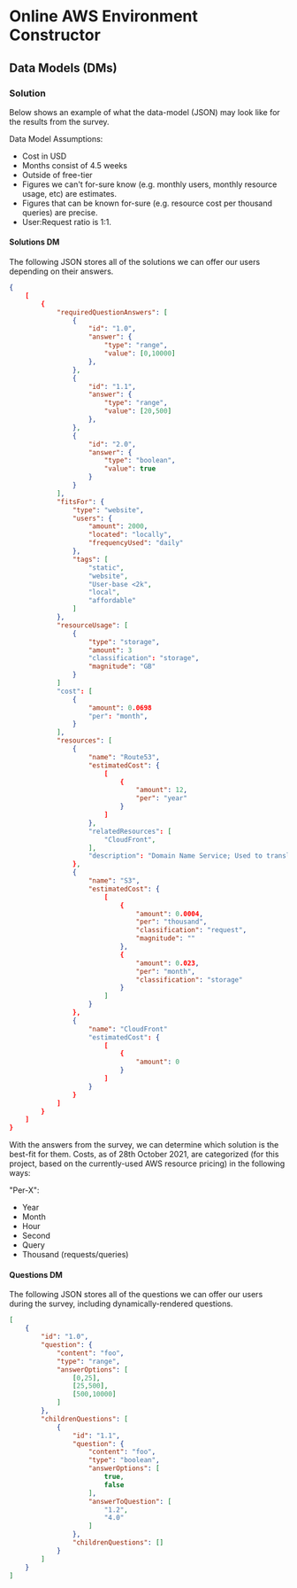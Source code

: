 # Online AWS Environment Constructor

## Data Models (DMs)

### Solution

Below shows an example of what the data-model (JSON) may look like for the results from the survey.

Data Model Assumptions:
- Cost in USD
- Months consist of 4.5 weeks
- Outside of free-tier
- Figures we can't for-sure know (e.g. monthly users, monthly resource usage, etc) are estimates.
- Figures that can be known for-sure (e.g. resource cost per thousand queries) are precise.
- User:Request ratio is 1:1.

#### Solutions DM

The following JSON stores all of the solutions we can offer our users depending on their answers.

```JSON
{
	[
		{
			"requiredQuestionAnswers": [
				{
					"id": "1.0",
					"answer": {
						"type": "range",
						"value": [0,10000]
					},
				},
				{
					"id": "1.1",
					"answer": {
						"type": "range",
						"value": [20,500]
					},
				},
				{
					"id": "2.0",
					"answer": {
						"type": "boolean",
						"value": true
					}
				}
			],
			"fitsFor": {
				"type": "website",
				"users": {
					"amount": 2000,
					"located": "locally",
					"frequencyUsed": "daily"
				},
				"tags": [
					"static",
					"website",
					"User-base <2k",
					"local",
					"affordable"
				]
			},
			"resourceUsage": [
				{
					"type": "storage",
					"amount": 3
					"classification": "storage",
					"magnitude": "GB"
				}
			]
			"cost": [
				{
					"amount": 0.0698
					"per": "month",
				}
			],
			"resources": [
				{
					"name": "Route53",
					"estimatedCost": {
						[
							{
								"amount": 12,
								"per": "year"
							}
						]
					},
					"relatedResources": [
						"CloudFront",
					],
					"description": "Domain Name Service; Used to translate domain name (e.g. Google.com) to Internet Protocol (IP). Analogy: Translates the phone number you call to the person itself."
				},
				{
					"name": "S3",
					"estimatedCost": {
						[
							{
								"amount": 0.0004,
								"per": "thousand",
								"classification": "request",
								"magnitude": ""
							},
							{
								"amount": 0.023,
								"per": "month",
								"classification": "storage"
							}
						]
					}
				},
				{
					"name": "CloudFront"
					"estimatedCost": {
						[
							{
								"amount": 0
							}
						]
					}
				}
			]
		}
	]
}
```

With the answers from the survey, we can determine which solution is the best-fit for them. Costs, as of 28th October 2021, are categorized (for this project, based on the currently-used AWS resource pricing) in the following ways:

"Per-X":

- Year
- Month
- Hour
- Second
- Query
- Thousand (requests/queries)

#### Questions DM

The following JSON stores all of the questions we can offer our users during the survey, including dynamically-rendered questions.

```JSON
[
    {
        "id": "1.0",
        "question": {
            "content": "foo",
            "type": "range",
            "answerOptions": [
                [0,25],
                [25,500],
                [500,10000]
            ]
        },
        "childrenQuestions": [
            {
                "id": "1.1",
                "question": {
                    "content": "foo",
                    "type": "boolean",
                    "answerOptions": [
                        true,
                        false
                    ],
                    "answerToQuestion": [
                        "1.2",
                        "4.0"
                    ]
                },
                "childrenQuestions": []
            }
        ]
    }
]
```
